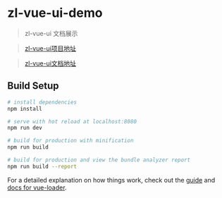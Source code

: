 # zl-vue-ui-demo

> zl-vue-ui 文档展示

> [zl-vue-ui项目地址](https://github.com/xuqichuang/zl-vue-ui)

> [zl-vue-ui文档地址](https://xuqichuang.github.io/zl-vue-ui-demo/dist)

## Build Setup

``` bash
# install dependencies
npm install

# serve with hot reload at localhost:8080
npm run dev

# build for production with minification
npm run build

# build for production and view the bundle analyzer report
npm run build --report
```

For a detailed explanation on how things work, check out the [guide](http://vuejs-templates.github.io/webpack/) and [docs for vue-loader](http://vuejs.github.io/vue-loader).
